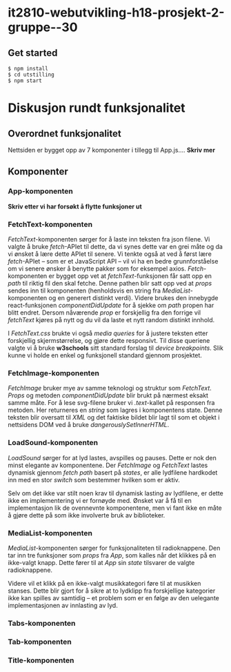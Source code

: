 # it2810-webutvikling-h18-prosjekt-2-gruppe--30

## Get started
```
$ npm install
$ cd utstilling
$ npm start
```
# Diskusjon rundt funksjonalitet

## Overordnet funksjonalitet
Nettsiden er bygget opp av 7 komponenter  i tillegg til App.js.... **Skriv mer**


## Komponenter
### App-komponenten 
**Skriv etter vi har forsøkt å flytte funksjoner ut**

### FetchText-komponenten
*FetchText*-komponenten sørger for å laste inn teksten fra json filene. Vi valgte å bruke *fetch*-APIet til dette, da vi synes dette var en grei måte og da vi ønsket å lære dette APIet til senere. Vi tenkte også at ved å først lære *fetch*-APIet – som er et JavaScript API – vil vi ha en bedre grunnforståelse om vi senere ønsker å benytte pakker som for eksempel axios. *Fetch*-komponenten er bygget opp vet at *fetchText*-funksjonen får satt opp en *path* til riktig fil den skal fetche. Denne pathen blir satt opp ved at *props* sendes inn til komponenten (henholdsvis en string fra *MediaList*-komponenten og en generert distinkt verdi). Videre brukes den innebygde react-funksjonen *componentDidUpdate* for å sjekke om *path* propen har blitt endret. Dersom nåværende *prop* er forskjellig fra den forrige vil *fetchText* kjøres på nytt og du vil da laste et nytt random distinkt innhold.

I *FetchText.css* brukte vi også *media queries* for å justere teksten etter forskjellig skjermstørrelse, og gjøre dette responsivt. Til disse queriene valgte vi å bruke **w3schools** sitt standard forslag til *device breakpoints*. Slik kunne vi holde en enkel og funksjonell standard gjennom prosjektet.     

### FetchImage-komponenten
*FetchImage* bruker mye av samme teknologi og struktur som *FetchText*. *Props* og metoden *componentDidUpdate* blir brukt på nærmest eksakt samme måte. For å lese svg-filene bruker vi *.text*-kallet på responsen fra metoden. Her returneres en *string* som lagres i komponentens state. Denne teksten blir oversatt til *XML* og det faktiske bildet blir lagt til som et objekt i nettsidens DOM ved å bruke *dangerouslySetInnerHTML*. 

### LoadSound-komponenten
*LoadSound* sørger for at lyd lastes, avspilles og pauses. Dette er nok den minst elegante av komponentene. Der *FetchImage* og *FetchText* lastes dynamisk gjennom *fetch* *path* basert på *states*, er alle lydfilene hardkodet inn med en stor *switch* som bestemmer hvilken som er aktiv.

Selv om det ikke var stilt noen krav til dynamisk lasting av lydfilene, er dette ikke en implementering vi er fornøyde med. Ønsket var å få til en implementasjon lik de ovennevnte komponentene, men vi fant ikke en måte å gjøre dette på som ikke involverte bruk av biblioteker.

### MediaList-komponenten
*MediaList*-komponenten sørger for funksjonaliteten til radioknappene. Den tar inn tre funksjoner som *props* fra *App*, som kalles når det klikkes på en ikke-valgt knapp. Dette fører til at *App* sin *state* tilsvarer de valgte radioknappene.

Videre vil et klikk på en ikke-valgt musikkategori føre til at musikken stanses. Dette blir gjort for å sikre at to lydklipp fra forskjellige kategorier ikke kan spilles av samtidig – et problem som er en følge av den uelegante implementasjonen av innlasting av lyd.

### Tabs-komponenten

### Tab-komponenten

### Title-komponenten
